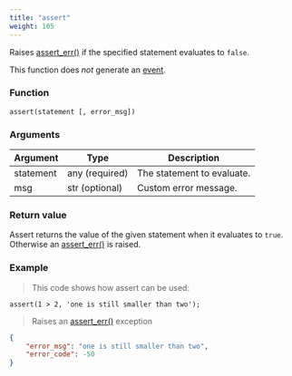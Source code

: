 ```yaml
---
title: "assert"
weight: 105
---
```


Raises [assert_err()](../../errors/assert_err) if the specified statement evaluates to `false`.

This function does *not* generate an [event](../../overview/events).

### Function

`assert(statement [, error_msg])`

### Arguments

Argument | Type | Description
-------- | ---- | -----------
statement | any (required) | The statement to evaluate.
msg | str (optional) | Custom error message.

### Return value

Assert returns the value of the given statement when it evaluates to `true`. Otherwise
an [assert_err()](../../errors/assert_err) is raised.

### Example

> This code shows how assert can be used:

```thingsdb,should_err
assert(1 > 2, 'one is still smaller than two');
```

> Raises an [assert_err()](../../errors/assert_err) exception

```json
{
    "error_msg": "one is still smaller than two",
    "error_code": -50
}
```
